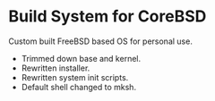 # Build System for CoreBSD
Custom built FreeBSD based OS for personal use.
- Trimmed down base and kernel.
- Rewritten installer.
- Rewritten system init scripts.
- Default shell changed to mksh.